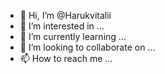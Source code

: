 - 👋 Hi, I’m @Harukvitalii
- 👀 I’m interested in ...
- 🌱 I’m currently learning ...
- 💞️ I’m looking to collaborate on ...
- 📫 How to reach me ...

<!---
Harukvitalii/Harukvitalii is a ✨ special ✨ repository because its `README.md` (this file) appears on your GitHub profile.
You can click the Preview link to take a look at your changes.
--->
